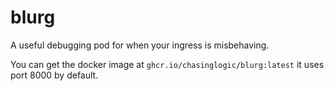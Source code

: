 # blurg

A useful debugging pod for when your ingress is misbehaving.

You can get the docker image at `ghcr.io/chasinglogic/blurg:latest` it uses port 8000 by
default.
